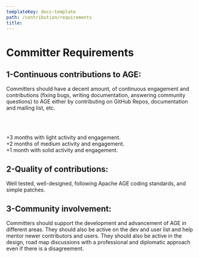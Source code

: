 ```yaml
---
templateKey: docs-template
path: /contribution/requirements
title:
---
```


<div class="Requirements">

# Committer Requirements

## 1-Continuous contributions to AGE:

Committers should have a decent amount, of continuous engagement and contributions (fixing bugs, writing documentation, answering community questions) to AGE either by contributing on GitHub Repos, documentation and mailing list, etc.

<br/>
<br/>

+3 months with light activity and engagement.\
+2 months of medium activity and engagement.\
+1 month with solid activity and engagement.

## 2-Quality of contributions:

Well tested, well-designed, following Apache AGE coding standards, and simple patches.

## 3-Community involvement:

Committers should support the development and advancement of AGE in different areas. They should also be active on the dev and user list and help mentor newer contributors and users. They should also be active in the design, road map discussions with a professional and diplomatic approach even if there is a disagreement.

</div>
